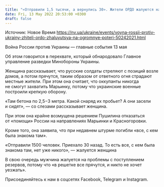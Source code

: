 ```yaml
---
title: "«Отправили 1,5 тысячи, а вернулись 30». Жители ОРДО жалуются на огромные потери, воюя против украинских военнослужащих — перехват разговора"
date: Fri, 13 May 2022 20:53:00 +0300
draft: false
---
```

Источник: Новое Время https://nv.ua/ukraine/events/voyna-rossii-protiv-ukrainy-zhiteli-ordo-zhaluyutsya-na-ogromnye-poteri-50242021.html


Война России против Украины — главные события 13 мая

 Об этом говорится в перехвате, который обнародовало Главное управление разведки Минобороны Украины.

Женщина рассказывает, что русские солдаты стреляют с позиций возле домов, а потом прячутся, таким образом от ответного огня страдают местные жители. При этом она считает, что оккупанты никогда не смогут захватить Марьинку, потому что украинские военные построили крепкую оборону.

«Там бетона по 2,5−3 метра. Какой снаряд их пробьет? А они засели и сидят», — со слезами рассказывает женщина.

При этом она крайне возмущена решением Пушилина отказаться от «помощи» России на направлениях Марьинки и Красногоровки.

Кроме того, она заявила, что при недавнем штурме погибли «все, с кем была знакома там».

«Отправили 1500 человек. Приехало 30 назад. То есть все, с кем была знакома там, нет уже никого», — жалуется женщина

В свою очередь мужчина жалуется на проблемы с поступлением резервов, потому что «в решетке все прячутся, и никто не хочет уезжать».

Присоединяйтесь к нам в соцсетях Facebook, Telegram и Instagram.
